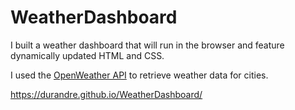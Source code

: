 # WeatherDashboard
I built a weather dashboard that will run in the browser and feature dynamically updated HTML and CSS.

I used the [OpenWeather API](https://openweathermap.org/api) to retrieve weather data for cities. 

https://durandre.github.io/WeatherDashboard/
